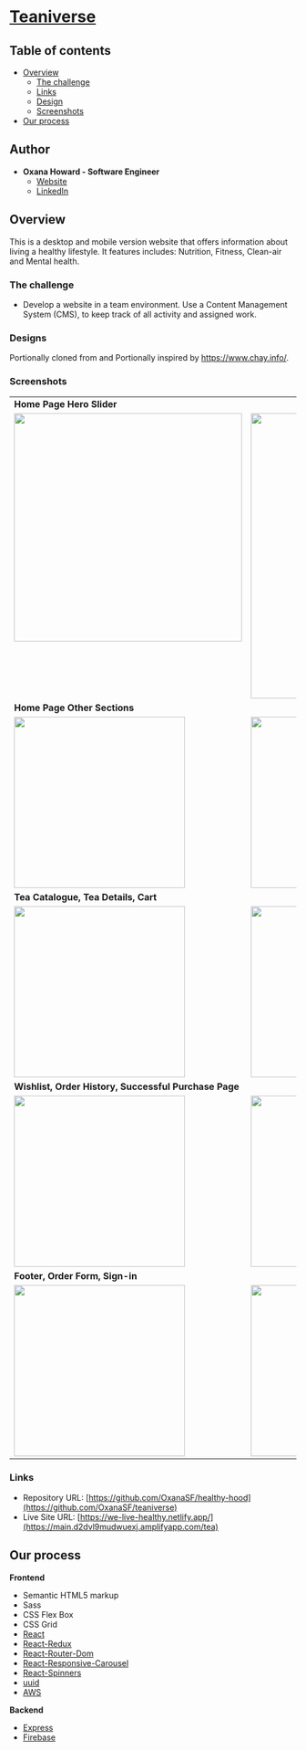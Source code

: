 # [Teaniverse](https://main.d2dvl9mudwuexj.amplifyapp.com/tea)

## Table of contents

- [Overview](#overview)
  - [The challenge](#the-challenge)
  - [Links](#links)
  - [Design](#designs)
  - [Screenshots](#screenshots)
- [Our process](#our-process)

## Author

- **Oxana Howard - Software Engineer**
  - [Website](https://oxana-howard.com/)
  - [LinkedIn](https://www.linkedin.com/in/oxana-howard/)

## Overview

This is a desktop and mobile version website that offers information about living a healthy lifestyle. It features includes: Nutrition, Fitness, Clean-air and Mental health.

### The challenge

- Develop a website in a team environment. Use a Content Management System (CMS), to keep track of all activity and assigned work.

### Designs

Portionally cloned from and Portionally inspired by https://www.chay.info/.

### Screenshots

<table>
  <tr>
    <td><b>Home Page Hero Slider</td>     
  </tr>
  <tr>
    <td valign="top"><img src="https://user-images.githubusercontent.com/49917973/210161139-7f6c9ce3-8b0c-4f4c-93db-ed0db5952d01.png" width="400" /></td>
    <td valign="top"><img src="https://user-images.githubusercontent.com/49917973/210161161-60ee7aa1-f514-418a-9ecf-303cd0d6d652.png" width="500" /></td>
    <td valign="top"><img src="https://user-images.githubusercontent.com/49917973/210161189-741a997b-ff4d-4f8a-9c73-e9ee955ee268.png" width="500"/></td>
    <td valign="top"><img src="https://user-images.githubusercontent.com/49917973/210161223-ba33952f-a9ed-4f7e-b2ae-52e6c8c21912.png" width="500"/></td>
  </tr>
  <tr>
    <td><b>Home Page Other Sections</td>
  </tr>
  <tr>
    <td valign="top"><img src="https://user-images.githubusercontent.com/49917973/210161281-1f4d3197-4ba4-455b-81ce-a63dd3a79b6c.png" width="300" /></td>
    <td valign="top"><img src="https://user-images.githubusercontent.com/49917973/210161305-3ad5c3bc-5951-4cdb-99f7-cc4cfa4ba3b2.png" width="300" /></td>
    <td valign="top"><img src="https://user-images.githubusercontent.com/49917973/210161327-551de589-79ab-434a-a2c5-d24c31f9c681.png" width="300"/></td>
    <td valign="top"><img src="https://user-images.githubusercontent.com/49917973/210161345-7eaa95f1-f77a-4868-a4c6-5700e17a59a7.png" width="300"/></td>
  </tr>
 
  <tr>
    <td><b>Tea Catalogue, Tea Details, Cart </td>
  <tr>
    <td valign="top"><img src="https://user-images.githubusercontent.com/49917973/210161411-38a7f491-1b20-4a2e-8c9a-fc63f264d8fc.png" width="300" /></td>
    <td valign="top"><img src="https://user-images.githubusercontent.com/49917973/210161506-87a00c63-82cc-45e3-ae49-513ea53063ab.png" width="300" /></td>
    <td valign="top"><img src="https://user-images.githubusercontent.com/49917973/210161477-f6a4092d-6d18-4d0a-b4e1-58d9e5bfd456.png" width="300" /></td>
    <td valign="top"><img src="https://user-images.githubusercontent.com/49917973/210161727-21bc758d-454f-4dcc-acc0-de6c925e263b.png" width="300" /></td>
  </tr>
      
  <tr>
    <td><b>Wishlist, Order History, Successful Purchase Page </td>
  <tr>
    <td valign="top"><img src="https://user-images.githubusercontent.com/49917973/210161777-b687b8ec-08e6-47f0-a6e9-deecc4e467bd.png" width="300" /></td>
    <td valign="top"><img src="https://user-images.githubusercontent.com/49917973/210161782-a3d5f741-25e5-4f25-b9a0-ae135717e843.png" width="300" /></td>
    <td valign="top"><img src="https://user-images.githubusercontent.com/49917973/210161797-31bec9a8-ad5b-4cd8-839e-25f4272f5c7d.png" width="300" /></td>
  </tr>
      
  <tr>
    <td><b>Footer, Order Form, Sign-in </td>     
  </tr>
  <tr>
    <td valign="top"><img src="https://user-images.githubusercontent.com/49917973/210161381-9b91e0c2-f2f0-4dc4-9f64-386b38efaba1.png" width="300" /></td>
    <td valign="top"><img src="https://user-images.githubusercontent.com/49917973/210161790-8b05c41f-a58a-42cc-807d-7e84cd2b6231.png" width="300" /></td>
  </tr>
      
      
 </table>

### Links

- Repository URL: [https://github.com/OxanaSF/healthy-hood](https://github.com/OxanaSF/teaniverse)
- Live Site URL: [https://we-live-healthy.netlify.app/](https://main.d2dvl9mudwuexj.amplifyapp.com/tea)

## Our process

**Frontend**

- Semantic HTML5 markup
- Sass
- CSS Flex Box
- CSS Grid
- [React](https://reactjs.org/)
- [React-Redux](https://redux.js.org/usage/)
- [React-Router-Dom](https://www.npmjs.com/package/react-router-dom)
- [React-Responsive-Carousel](https://www.npmjs.com/package/react-responsive-carousel)
- [React-Spinners](https://www.npmjs.com/package/react-spinners)
- [uuid](https://www.npmjs.com/package/uuid)
- [AWS](https://aws.amazon.com/)

**Backend**

- [Express](https://www.npmjs.com/package/express)
- [Firebase](https://firebase.google.com/)
